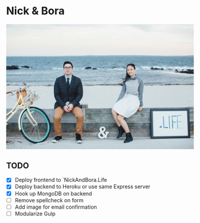 # Nick & Bora

![Welcome](src/frontend/img/welcome.jpg)

## TODO

* [x] Deploy frontend to `NickAndBora.Life
* [x] Deploy backend to Heroku or use same Express server
* [x] Hook up MongoDB on backend
* [ ] Remove spellcheck on form
* [ ] Add image for email confirmation
* [ ] Modularize Gulp
